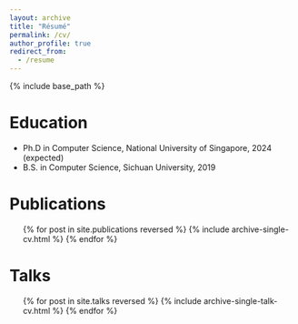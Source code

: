 ```yaml
---
layout: archive
title: "Résumé"
permalink: /cv/
author_profile: true
redirect_from:
  - /resume
---
```


{% include base_path %}

Education
======
* Ph.D in Computer Science, National University of Singapore, 2024 (expected)
* B.S. in Computer Science, Sichuan University, 2019

Publications
======
  <ul>{% for post in site.publications reversed %}
    {% include archive-single-cv.html %}
  {% endfor %}</ul>
  
Talks
======
  <ul>{% for post in site.talks reversed %}
    {% include archive-single-talk-cv.html  %}
   {% endfor %}</ul>

<div style='display: none'>

Teaching
 ======
   <ul>{% for post in site.teaching reversed %}
     {% include archive-single-cv.html %}
    {% endfor %}</ul>
  
Service and leadership
 ======
 * 

 </div>
